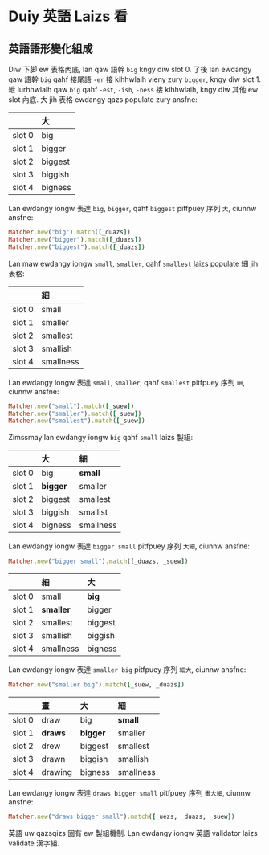 # Duiy 英語 Laizs 看

## 英語語形變化組成

Diw 下脚 ew 表格內底, lan qaw 語幹 `big` kngy diw slot 0. 了後 lan ewdangy qaw 語幹 `big` qahf 接尾語 `-er` 接 kihhwlaih vieny zury `bigger`, kngy diw slot 1. 紲 lurhhwlaih qaw `big` qahf `-est`, `-ish`, `-ness` 接 kihhwlaih, kngy diw 其他 ew slot 內底. 大 jih 表格 ewdangy qazs populate zury ansfne:

| | 大 |
| :--- | :--- |
| slot 0 | big |
| slot 1 | bigger |
| slot 2 | biggest |
| slot 3 | biggish |
| slot 4 | bigness |

Lan ewdangy iongw 表達 `big`, `bigger`, qahf `biggest` pitfpuey 序列 `大`, ciunnw ansfne:

```ruby
Matcher.new("big").match([_duazs])
Matcher.new("bigger").match([_duazs])
Matcher.new("biggest").match([_duazs])
```

Lan maw ewdangy iongw `small`, `smaller`, qahf `smallest` laizs populate 細 jih 表格:

| | 細 |
| :--- | :--- |
| slot 0 | small |
| slot 1 | smaller |
| slot 2 | smallest |
| slot 3 | smallish |
| slot 4 | smallness |

Lan ewdangy iongw 表達 `small`, `smaller`, qahf `smallest` pitfpuey 序列 `細`, ciunnw ansfne:

```ruby
Matcher.new("small").match([_suew])
Matcher.new("smaller").match([_suew])
Matcher.new("smallest").match([_suew])
```

Zimssmay lan ewdangy iongw `big` qahf `small` laizs 製組:

| | 大 | 細 |
| :--- | :--- | :--- |
| slot 0 | big | **small** |
| slot 1 | **bigger** | smaller |
| slot 2 | biggest | smallest |
| slot 3 | biggish | smallist |
| slot 4 | bigness | smallness |

Lan ewdangy iongw 表達 `bigger small` pitfpuey 序列 `大細`, ciunnw ansfne:

```ruby
Matcher.new("bigger small").match([_duazs, _suew])
```

| | 細 | 大 |
| :--- | :--- | :--- |
| slot 0 | small | **big** |
| slot 1 | **smaller** | bigger |
| slot 2 | smallest | biggest |
| slot 3 | smallish | biggish |
| slot 4 | smallness | bigness |

Lan ewdangy iongw 表達 `smaller big` pitfpuey 序列 `細大`, ciunnw ansfne:

```ruby
Matcher.new("smaller big").match([_suew, _duazs])
```

| | 畫 | 大 | 細 |
| :--- | :--- | :--- | :--- |
| slot 0 | draw | big | **small** |
| slot 1 | **draws** | **bigger** | smaller |
| slot 2 | drew | biggest | smallest |
| slot 3 | drawn | biggish | smallish |
| slot 4 | drawing | bigness | smallness |

Lan ewdangy iongw 表達 `draws bigger small` pitfpuey 序列 `畫大細`, ciunnw ansfne:

```ruby
Matcher.new("draws bigger small").match([_uezs, _duazs, _suew])
```

英語 uw qazsqizs 固有 ew 製組機制. Lan ewdangy iongw 英語 validator laizs validate 漢字組.

